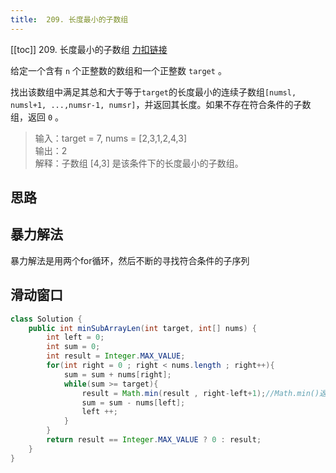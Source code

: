 ```yaml
---
title:  209. 长度最小的子数组
---
```

[[toc]]
209. 长度最小的子数组
[力扣链接](https://leetcode.cn/problems/minimum-size-subarray-sum/)

给定一个含有 `n` 个正整数的数组和一个正整数 `target` 。

找出该数组中满足其总和大于等于`target`的长度最小的连续子数组`[numsl, numsl+1, ...,numsr-1, numsr]`，并返回其长度。如果不存在符合条件的子数组，返回 `0` 。

> 输入：target = 7, nums = [2,3,1,2,4,3]  
输出：2  
解释：子数组 [4,3] 是该条件下的长度最小的子数组。

## 思路  

## 暴力解法
暴力解法是用两个for循环，然后不断的寻找符合条件的子序列
## 滑动窗口

~~~java
class Solution {
    public int minSubArrayLen(int target, int[] nums) {
        int left = 0;
        int sum = 0;
        int result = Integer.MAX_VALUE;
        for(int right = 0 ; right < nums.length ; right++){
            sum = sum + nums[right];
            while(sum >= target){
                result = Math.min(result , right-left+1);//Math.min()返回最小值   长度为right-left+1
                sum = sum - nums[left];
                left ++;
            }
        }
        return result == Integer.MAX_VALUE ? 0 : result;
    }
}
~~~